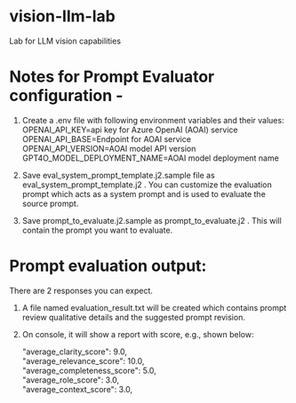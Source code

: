 # vision-llm-lab
Lab for LLM vision capabilities

# Notes for Prompt Evaluator configuration -  
1. Create a .env file with following environment variables and their values:  
OPENAI_API_KEY=api key for Azure OpenAI (AOAI) service  
OPENAI_API_BASE=Endpoint for AOAI service  
OPENAI_API_VERSION=AOAI model API version  
GPT4O_MODEL_DEPLOYMENT_NAME=AOAI model deployment name  

2. Save eval_system_prompt_template.j2.sample file as eval_system_prompt_template.j2 . You can customize the evaluation prompt which acts as a system prompt and is used to evaluate the source prompt.  

3. Save prompt_to_evaluate.j2.sample as prompt_to_evaluate.j2 . This will contain the prompt you want to evaluate.  

# Prompt evaluation output:
There are 2 responses you can expect.  
1. A file named evaluation_result.txt will be created which contains prompt review qualitative details and the suggested prompt revision.  
2. On console, it will show a report with score, e.g., shown below:  

    "average_clarity_score": 9.0,  
    "average_relevance_score": 10.0,  
    "average_completeness_score": 5.0,  
    "average_role_score": 3.0,  
    "average_context_score": 3.0,   

